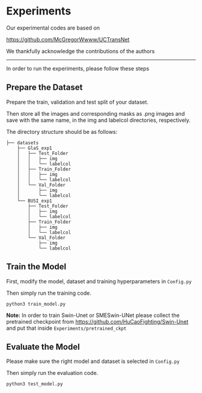 # Experiments

Our experimental codes are based on 

https://github.com/McGregorWwww/UCTransNet

We thankfully acknowledge the contributions of the authors

<hr>

In order to run the experiments, please follow these steps

## Prepare the Dataset

Prepare the train, validation and test split of your dataset.   

Then store all the images and corresponding masks as .png images and save with the same name, in the img and labelcol directories, respectively.

The directory structure should be as follows:

```angular2html
├── datasets
    ├── GlaS_exp1
    │   ├── Test_Folder
    │   │   ├── img
    │   │   └── labelcol
    │   ├── Train_Folder
    │   │   ├── img
    │   │   └── labelcol
    │   └── Val_Folder
    │       ├── img
    │       └── labelcol
    └── BUSI_exp1
        ├── Test_Folder
        │   ├── img
        │   └── labelcol
        ├── Train_Folder
        │   ├── img
        │   └── labelcol
        └── Val_Folder
            ├── img
            └── labelcol
```

## Train the Model

First, modify the model, dataset and training hyperparameters in `Config.py`

Then simply run the training code.

```
python3 train_model.py
```

**Note:** In order to train Swin-Unet or SMESwin-UNet please collect the pretrained checkpoint from https://github.com/HuCaoFighting/Swin-Unet and put that inside `Experiments/pretrained_ckpt`


## Evaluate the Model

Please make sure the right model and dataset is selected in `Config.py`

Then simply run the evaluation code.

```
python3 test_model.py
```
